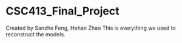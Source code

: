 # CSC413_Final_Project
Created by Sanzhe Feng, Hehan Zhao
This is everything we used to reconstruct the models.
